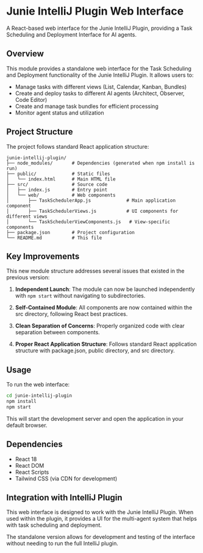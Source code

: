 # Junie IntelliJ Plugin Web Interface

A React-based web interface for the Junie IntelliJ Plugin, providing a Task Scheduling and Deployment Interface for AI agents.

## Overview

This module provides a standalone web interface for the Task Scheduling and Deployment functionality of the Junie IntelliJ Plugin. It allows users to:

- Manage tasks with different views (List, Calendar, Kanban, Bundles)
- Create and deploy tasks to different AI agents (Architect, Observer, Code Editor)
- Create and manage task bundles for efficient processing
- Monitor agent status and utilization

## Project Structure

The project follows standard React application structure:

```
junie-intellij-plugin/
├── node_modules/       # Dependencies (generated when npm install is run)
├── public/             # Static files
│   └── index.html      # Main HTML file
├── src/                # Source code
│   ├── index.js        # Entry point
│   └── web/            # Web components
│       ├── TaskSchedulerApp.js             # Main application component
│       ├── TaskSchedulerViews.js           # UI components for different views
│       └── TaskSchedulerViewComponents.js   # View-specific components
├── package.json        # Project configuration
└── README.md           # This file
```

## Key Improvements

This new module structure addresses several issues that existed in the previous version:

1. **Independent Launch**: The module can now be launched independently with `npm start` without navigating to subdirectories.

2. **Self-Contained Module**: All components are now contained within the src directory, following React best practices.

3. **Clean Separation of Concerns**: Properly organized code with clear separation between components.

4. **Proper React Application Structure**: Follows standard React application structure with package.json, public directory, and src directory.

## Usage

To run the web interface:

```bash
cd junie-intellij-plugin
npm install
npm start
```

This will start the development server and open the application in your default browser.

## Dependencies

- React 18
- React DOM
- React Scripts
- Tailwind CSS (via CDN for development)

## Integration with IntelliJ Plugin

This web interface is designed to work with the Junie IntelliJ Plugin. When used within the plugin, it provides a UI for the multi-agent system that helps with task scheduling and deployment.

The standalone version allows for development and testing of the interface without needing to run the full IntelliJ plugin.